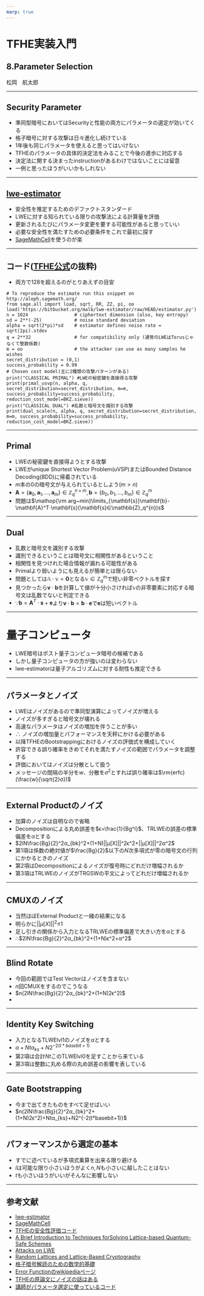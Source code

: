 ```yaml
---
marp: true
---
```

<!-- 
theme: default
size: 16:9
paginate: true
footer : ![](../image/ccbysa.png) [licence](https://creativecommons.org/licenses/by-sa/4.0/)
style: |
  h1, h2, h3, h4, h5, header, footer {
        color: white;
    }
  section {
    background-color: #505050;
    color:white
  }
  table{
      color:black
  }
  code{
    color:black
  }
-->

<!-- page_number: true -->

# TFHE実装入門

## 8.Parameter Selection

松岡　航太郎

---

## Security Parameter

- 準同型暗号においてはSecurityと性能の両方にパラメータの選定が効いてくる
- 格子暗号に対する攻撃は日々進化し続けている
- 1年後も同じパラメータを使えると思ってはいけない
- TFHEのパラメータの具体的決定法をみることで今後の進歩に対応する
- 決定法に関する決まったinstructionがあるわけではないことには留意
- 一例と思ったほうがいいかもしれない

---

## [lwe-estimator](https://bitbucket.org/malb/lwe-estimator/src/master/)

- 安全性を推定するためのデファクトスタンダード
- LWEに対する知られている限りの攻撃法による計算量を評価
- 更新されるたびにパラメータ変更を要する可能性があると思っていい
- 必要な安全性を満たすための必要条件をこれで最初に探す
- [SageMathCell](http://aleph.sagemath.org/)を使うのが楽

---

## コード([TFHE公式](https://tfhe.github.io/tfhe/security_and_params.html)の抜粋)

- 両方で128を超えるのがとりあえずの目安

```
# To reproduce the estimate run this snippet on http://aleph.sagemath.org/
from sage.all import load, sqrt, RR, ZZ, pi, oo
load('https://bitbucket.org/malb/lwe-estimator/raw/HEAD/estimator.py')
n = 1024                 # ciphertext dimension (also, key entropy)
sd = 2**(-25)            # noise standard deviation
alpha = sqrt(2*pi)*sd    # estimator defines noise rate = sqrt(2pi).stdev
q = 2**32                # for compatibility only (通常のLWEはTorusじゃなくて整数係数)
m = oo                   # the attacker can use as many samples he wishes 
secret_distribution = (0,1)
success_probability = 0.99
# Chosen cost model(主に2種類の攻撃パターンがある)
print("CLASSICAL PRIMAL") #LWEの秘密鍵を直接得る攻撃
print(primal_usvp(n, alpha, q, secret_distribution=secret_distribution, m=m, success_probability=success_probability, reduction_cost_model=BKZ.sieve))
print("CLASSICAL DUAL") #乱数と暗号文を識別する攻撃
print(dual_scale(n, alpha, q, secret_distribution=secret_distribution, m=m, success_probability=success_probability, reduction_cost_model=BKZ.sieve))
```

---

## Primal

- LWEの秘密鍵を直接得ようとする攻撃
- LWEがunique Shortest Vector Problem(uVSP)またはBounded Distance Decoding(BDD)に帰着されている
- $m$本の0の暗号文が与えられているとしよう($m>n$)
- $\mathbf{A}=\{\mathbf{a}_0,\mathbf{a}_1,...,\mathbf{a}_m\}∈\mathbb{Z}_q^{n×m},\mathbf{b}=\{b_0,b_1,...,b_m\}∈\mathbb{Z}_q^{m}$
- 問題は$\mathop{\rm arg~min}\limits_{\mathbf{s}}\mathbf{b}-\mathbf{A}^T⋅\mathbf{s}(\mathbf{s}∈\mathbb{Z}_q^{n})s$
---

## Dual

- 乱数と暗号文を識別する攻撃
- 識別できるということは暗号文に相関性があるということ
- 相関性を見つけれた場合情報が漏れる可能性がある
- Primalより弱いようにも見えるが簡単とは限らない
- 問題としては$\mathbb{A}⋅\mathbb{v}=\mathbf{0}$となる$\mathbb{v}∈\mathbb{Z}_q^m$で短い非零ベクトルを探す
- 見つかったら$\mathbf{v}⋅\mathbf{b}$を計算して値が十分小さければ$\mathbb{v}$の非零要素に対応する暗号文は乱数でないと判定できる
- ∵$\mathbf{b}=\mathbf{A}^T⋅\mathbf{s}+\mathbf{e}$より$\mathbf{v}⋅\mathbf{b}=\mathbf{b}⋅\mathbf{e}$で$\mathbf{e}$は短いベクトル

---

# 量子コンピュータ

- LWE暗号はポスト量子コンピュータ暗号の候補である
- しかし量子コンピュータの方が強いのは変わらない
- lwe-estimatorは量子アルゴリズムに対する耐性も推定できる

---

## パラメータとノイズ

- LWEはノイズがあるので準同型演算によってノイズが増える
- ノイズが多すぎると暗号文が壊れる
- 高速なパラメータはノイズの増加を伴うことが多い
- ∴ ノイズの増加量とパフォーマンスを天秤にかける必要がある
- 以降TFHEのBootstrappingにおけるノイズの評価式を構成していく
- 許容できる誤り確率をきめてそれを満たすノイズの範囲でパラメータを調整する
- 評価においてはノイズは分散として扱う
- メッセージの間隔の半分を$w$、分散を$σ^2$とすれば誤り確率は$\rm{erfc}(\frac{w}{\sqrt{2}σ})$

---

## External Productのノイズ

- 加算のノイズは自明なので省略
- Decompositionによる丸め誤差を$ϵ=\frac{1}{Bg^l}$、TRLWEの誤差の標準偏差を$α$とする
- $2lN\frac{Bg}{2}^2α_{bk}^2+(1+N)||μ[X]||^2ϵ^2+||μ[X]||^2α^2$
- 第1項は係数の絶対値が$\frac{Bg}{2}$以下の$N$次多項式が零の暗号文の行列にかかるときのノイズ
- 第2項はDecompositionによるノイズが復号時にどれだけ増幅されるか
- 第3項はTRLWEのノイズがTRGSWの平文によってどれだけ増幅されるか

---

## CMUXのノイズ

- 当然ほぼExternal Productと一緒の結果になる
- 明らかに$||μ[X]||^2$≤1
- 足し引きの関係から入力となるTRLWEの標準偏差で大きい方を$α$とする
- ∴$2lN\frac{Bg}{2}^2α_{bk}^2+(1+N)ϵ^2+α^2$

---

## Blind Rotate

- 今回の範囲ではTest Vectorはノイズを含まない
- $n$回CMUXをするのでこうなる
- $n(2lN\frac{Bg}{2}^2α_{bk}^2+(1+N)2ϵ^2)$
- 

---

## Identity Key Switching

- 入力となるTLWElvl1のノイズを$α$とする
- $α+Ntα_{ks}+N2^{-2(t*basebit+1)}$
- 第2項は合計$Nt$このTLWElvl0を足すことから来ている
- 第3項は整数に丸める際の丸め誤差の影響を表している

---

## Gate Bootstrapping

- 今まで出てきたものをすべて足せばいい
- $n(2lN\frac{Bg}{2}^2α_{bk}^2+(1+N)2ϵ^2)+Ntα_{ks}+N2^{-2(t*basebit+1)}$

---

## パフォーマンスから選定の基本

- すでに述べているが多項式乗算を出来る限り避ける
- $l$は可能な限り小さいほうがよく$n,N$も小さいに越したことはない
- $t$も小さいほうがいいがそんなに影響しない

---

## 参考文献

- [lwe-estimator](https://bitbucket.org/malb/lwe-estimator/src/master/)
- [SageMathCell](http://aleph.sagemath.org/)
- [TFHEの安全性評価コード](https://tfhe.github.io/tfhe/security_and_params.html)
- [A Brief Introduction to Techniques forSolving Lattice-based Quantum-Safe Schemes](https://docbox.etsi.org/Workshop/2017/201709_ETSI_IQC_QUANTUMSAFE/TECHNICAL_TRACK/S03_THREATS/ROYALHOLLOWAY_ALBRECHT.pdf)
- [Attacks on LWE](https://www.maths.ox.ac.uk/system/files/attachments/lattice-reduction-and-attacks.pdf)
- [Random Lattices and Lattice-Based Cryptography](http://cseweb.ucsd.edu/classes/fa19/cse206A-a/Lec4-Random.pdf)
- [格子暗号解読のための数学的基礎](https://www.kindaikagaku.co.jp/math/kd0598.htm)
- [Error Functionのwikipediaページ](https://en.wikipedia.org/wiki/Error_function)
- [TFHEの原論文にノイズの話はある](https://eprint.iacr.org/2018/421.pdf)
- [講師がパラメータ選定に使っているコード](https://github.com/virtualsecureplatform/Parameter-Selection)